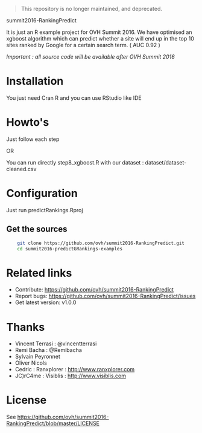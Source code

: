 > This repository is no longer maintained, and deprecated.

summit2016-RankingPredict

It is just an R example project for OVH Summit 2016.
We have optimised an xgboost algorithm which can predict whether a site will end up in the top 10 sites ranked by Google for a certain search term. ( AUC 0.92 )

*Important : all source code will be available after OVH Summit 2016*
  
# Installation

You just need Cran R and you can use RStudio like IDE
 
# Howto's

Just follow each step

OR

You can run directly step8_xgboost.R with our dataset : dataset/dataset-cleaned.csv
 
# Configuration
 
Just run predictRankings.Rproj
 
## Get the sources
 
```bash
    git clone https://github.com/ovh/summit2016-RankingPredict.git
    cd summit2016-predictGRankings-examples
```
 
 

# Related links
 
 * Contribute: https://github.com/ovh/summit2016-RankingPredict
 * Report bugs: https://github.com/ovh/summit2016-RankingPredict/issues
 * Get latest version: v1.0.0


# Thanks

 * Vincent Terrasi : @vincentterrasi
 * Remi Bacha : @Remibacha
 * Sylvain Peyronnet
 * Oliver Nicols
 * Cedric : Ranxplorer : http://www.ranxplorer.com
 * JC)rC4me : Visiblis : http://www.visiblis.com
 
# License
 
See https://github.com/ovh/summit2016-RankingPredict/blob/master/LICENSE
